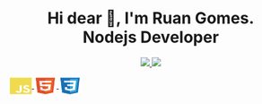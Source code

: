 <div align="center">
    <h1>Hi dear 👋, I'm Ruan Gomes.<br>Nodejs Developer</h1>
  <a href="https://github.com/RuanGoms">
    
  <img  display: inline-block height="180em" src="https://github-readme-stats.vercel.app/api?username=RuanGoms&show_icons=true&theme=apprentice&include_all_commits=true&count_private=true"/>
<img height="180em" src="https://github-readme-stats.vercel.app/api/top-langs/?username=RuanGoms&layout=Demo&theme=apprentice">
</div>
  
<div style="display: inline_block"><br>
  <img align="center" alt="Js" height="30" width="40" src="https://raw.githubusercontent.com/devicons/devicon/master/icons/javascript/javascript-plain.svg">
  <img align="center" alt="HTML" height="30" width="40" src="https://raw.githubusercontent.com/devicons/devicon/master/icons/html5/html5-original.svg">
  <img align="center" alt="CSS" height="30" width="40" src="https://raw.githubusercontent.com/devicons/devicon/master/icons/css3/css3-original.svg">
</div>
    </div>
